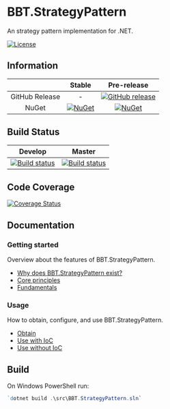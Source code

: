 # BBT.StrategyPattern

An strategy pattern implementation for .NET.

[![License](http://img.shields.io/:license-mit-blue.svg)](https://github.com/bbtsoftware/BBT.StrategyPattern/blob/master/LICENSE)

## Information

| | Stable | Pre-release |
|:--:|:--:|:--:|
|GitHub Release|-|[![GitHub release](https://img.shields.io/github/release/bbtsoftware/BBT.StrategyPattern.svg)](https://github.com/bbtsoftware/BBT.StrategyPattern/releases/latest)|
|NuGet|[![NuGet](https://img.shields.io/nuget/v/BBT.StrategyPattern.svg)](https://www.nuget.org/packages/BBT.StrategyPattern)|[![NuGet](https://img.shields.io/nuget/vpre/BBT.StrategyPattern.svg)](https://www.nuget.org/packages/BBT.StrategyPattern)|

## Build Status

|Develop|Master|
|:--:|:--:|
|[![Build status](https://ci.appveyor.com/api/projects/status/bncb5oc7ah2ti95y/branch/develop?svg=true)](https://ci.appveyor.com/project/BBTSoftwareAG/bbt-strategypattern/branch/develop)|[![Build status](https://ci.appveyor.com/api/projects/status/bncb5oc7ah2ti95y/branch/master?svg=true)](https://ci.appveyor.com/project/BBTSoftwareAG/bbt-strategypattern/branch/master)|

## Code Coverage

[![Coverage Status](https://coveralls.io/repos/github/bbtsoftware/BBT.StrategyPattern/badge.svg?branch=develop)](https://coveralls.io/github/bbtsoftware/BBT.StrategyPattern?branch=develop)

## Documentation

### Getting started

Overview about the features of BBT.StrategyPattern.

* [Why does BBT.StrategyPattern exist?](./docs/getting-started/whystrategypattern.md)
* [Core principles](./docs/getting-started/principles.md)
* [Fundamentals](./docs/getting-started/fundamentals.md)

### Usage

How to obtain, configure, and use BBT.StrategyPattern.

* [Obtain](./docs/usage/obtain.md)
* [Use with IoC](./docs/usage/use-with-ioc.md)
* [Use without IoC](./docs/usage/use-without-ioc.md)

## Build

On Windows PowerShell run:

```powershell
`dotnet build .\src\BBT.StrategyPattern.sln`
```
